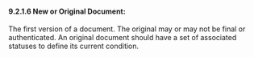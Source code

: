 #### 9.2.1.6 New or Original Document:

The first version of a document. The original may or may not be final or authenticated. An original document should have a set of associated statuses to define its current condition.
